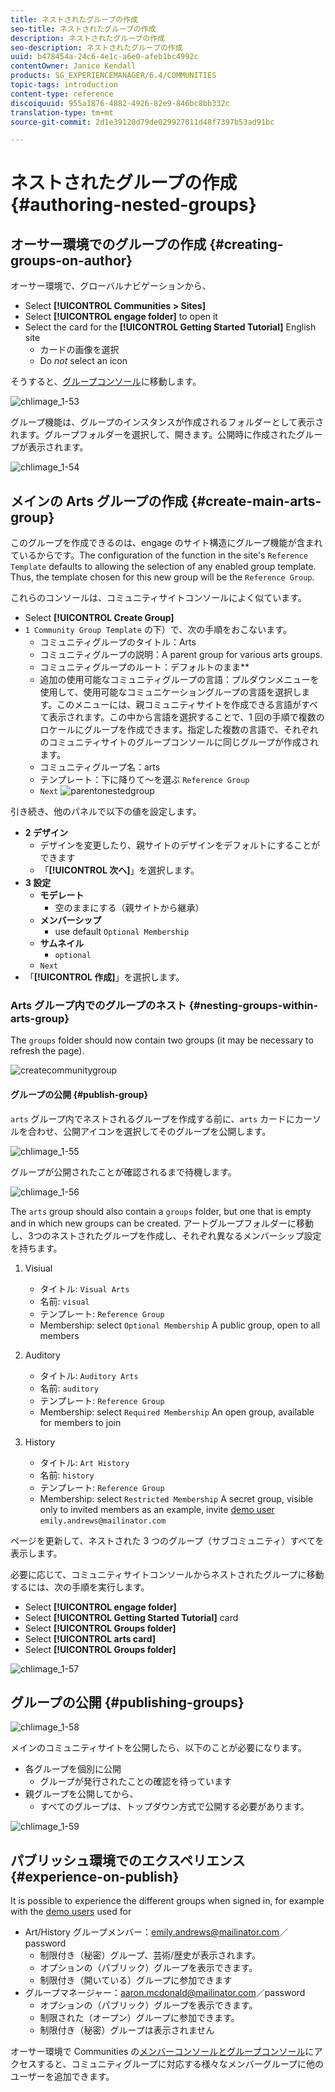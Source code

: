 ```yaml
---
title: ネストされたグループの作成
seo-title: ネストされたグループの作成
description: ネストされたグループの作成
seo-description: ネストされたグループの作成
uuid: b478454a-24c6-4e1c-a6e0-afeb1bc4992c
contentOwner: Janice Kendall
products: SG_EXPERIENCEMANAGER/6.4/COMMUNITIES
topic-tags: introduction
content-type: reference
discoiquuid: 955a1876-4882-4926-82e9-846bc8bb332c
translation-type: tm+mt
source-git-commit: 2d1e39120d79de029927011d48f7397b53ad91bc

---
```



# ネストされたグループの作成 {#authoring-nested-groups}

## オーサー環境でのグループの作成 {#creating-groups-on-author}

オーサー環境で、グローバルナビゲーションから、

* Select **[!UICONTROL Communities > Sites]**
* Select **[!UICONTROL engage folder]** to open it
* Select the card for the **[!UICONTROL Getting Started Tutorial]**  English site
   * カードの画像を選択
   * Do *not* select an icon

そうすると、[グループコンソール](groups.md)に移動します。

![chlimage_1-53](assets/chlimage_1-53.png)

グループ機能は、グループのインスタンスが作成されるフォルダーとして表示されます。グループフォルダーを選択して、開きます。公開時に作成されたグループが表示されます。

![chlimage_1-54](assets/chlimage_1-54.png)

## メインの Arts グループの作成 {#create-main-arts-group}

このグループを作成できるのは、engage のサイト構造にグループ機能が含まれているからです。The configuration of the function in the site&#39;s `Reference Template` defaults to allowing the selection of any enabled group template. Thus, the template chosen for this new group will be the `Reference Group`.

これらのコンソールは、コミュニティサイトコンソールによく似ています。

* Select **[!UICONTROL Create Group]**
*  `1 Community Group Template` の下）で、次の手順をおこないます。
   * コミュニティグループのタイトル：Arts
   * コミュニティグループの説明：A parent group for various arts groups.
   * コミュニティグループのルート：デフォルトのまま&#x200B;**
   * 追加の使用可能なコミュニティグループの言語：プルダウンメニューを使用して、使用可能なコミュニケーショングループの言語を選択します。このメニューには、親コミュニティサイトを作成できる言語がすべて表示されます。この中から言語を選択することで、1 回の手順で複数のロケールにグループを作成できます。指定した複数の言語で、それぞれのコミュニティサイトのグループコンソールに同じグループが作成されます。
   * コミュニティグループ名：arts
   * テンプレート：下に降りて～を選ぶ `Reference Group`
   *  `Next`
      ![parentonestedgroup](assets/parenttonestedgroup.png)

引き続き、他のパネルで以下の値を設定します。

* **2 デザイン**
   * デザインを変更したり、親サイトのデザインをデフォルトにすることができます
   * 「**[!UICONTROL 次へ]**」を選択します。
* **3 設定**
   * **モデレート**
      * 空のままにする（親サイトから継承）
   * **メンバーシップ**
      * use default `Optional Membership`
   * **サムネイル**
      * `optional`
   *  `Next`
* 「**[!UICONTROL 作成]**」を選択します。

### Arts グループ内でのグループのネスト {#nesting-groups-within-arts-group}

The `groups` folder should now contain two groups (it may be necessary to refresh the page).

![createcommunitygroup](assets/createcommunitygroup.png)

#### グループの公開 {#publish-group}

`arts` グループ内でネストされるグループを作成する前に、`arts` カードにカーソルを合わせ、公開アイコンを選択してそのグループを公開します。

![chlimage_1-55](assets/chlimage_1-55.png)

グループが公開されたことが確認されるまで待機します。

![chlimage_1-56](assets/chlimage_1-56.png)

The `arts` group should also contain a `groups` folder, but one that is empty and in which new groups can be created. アートグループフォルダーに移動し、3つのネストされたグループを作成し、それぞれ異なるメンバーシップ設定を持ちます。

1. Visiual
   * タイトル: `Visual Arts`
   * 名前: `visual`
   * テンプレート: `Reference Group`
   * Membership: select `Optional Membership`
A public group, open to all members
1. Auditory
   * タイトル: `Auditory Arts`
   * 名前: `auditory`
   * テンプレート: `Reference Group`
   * Membership: select `Required Membership`
An open group, available for members to join

1. History

   * タイトル: `Art History`
   * 名前: `history`
   * テンプレート: `Reference Group`
   * Membership: select `Restricted Membership`
A secret group, visible only to invited members as an example, invite [demo user](tutorials.md#demo-users) `emily.andrews@mailinator.com`

ページを更新して、ネストされた 3 つのグループ（サブコミュニティ）すべてを表示します。

必要に応じて、コミュニティサイトコンソールからネストされたグループに移動するには、次の手順を実行します。

* Select **[!UICONTROL engage folder]**
* Select **[!UICONTROL Getting Started Tutorial]** card
* Select **[!UICONTROL Groups folder]**
* Select **[!UICONTROL arts card]**
* Select **[!UICONTROL Groups folder]**

![chlimage_1-57](assets/chlimage_1-57.png)

## グループの公開 {#publishing-groups}

![chlimage_1-58](assets/chlimage_1-58.png)

メインのコミュニティサイトを公開したら、以下のことが必要になります。

* 各グループを個別に公開
   * グループが発行されたことの確認を待っています
* 親グループを公開してから、
   * すべてのグループは、トップダウン方式で公開する必要があります。

![chlimage_1-59](assets/chlimage_1-59.png)

## パブリッシュ環境でのエクスペリエンス {#experience-on-publish}

It is possible to experience the different groups when signed in, for example with the [demo users](tutorials.md#demo-users) used for

* Art/History グループメンバー：emily.andrews@mailinator.com／password
   * 制限付き（秘密）グループ、芸術/歴史が表示されます。
   * オプションの（パブリック）グループを表示できます。
   * 制限付き（開いている）グループに参加できます
* グループマネージャー：aaron.mcdonald@mailinator.com／password
   * オプションの（パブリック）グループを表示できます。
   * 制限された（オープン）グループに参加できます。
   * 制限付き（秘密）グループは表示されません

オーサー環境で Communities の[メンバーコンソールとグループコンソール](members.md)にアクセスすると、コミュニティグループに対応する様々なメンバーグループに他のユーザーを追加できます。
